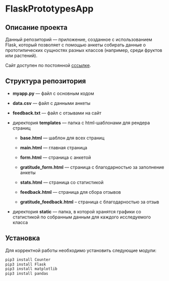 # FlaskPrototypesApp

## Описание проекта
Данный репозиторий –– приложение, созданное с использованием Flask, который позволяет с помощью анкеты собирать данные о прототипических сущностях разных классов (например, среди фруктов или растений).

Сайт доступен по постоянной [сссылке](https://fromdeath2morning.pythonanywhere.com/).

## Структура репозитория
- **myapp.py** –– файл с основным кодом

- **data.csv** –– файл с данными анкеты

- **feedback.txt** –– файл с отзывами на сайт

- директория **templates** –– папка с html-шаблонами для рендера страниц
    * **base.html** –– шаблон для всех страниц

    * **main.html** –– главная страница

    * **form.html** –– страница с анкетой

    * **gratitude_form.html** –– страница с благодарностью за заполнение анкеты

    * **stats.html**  –– страница со статистикой

    * **feedback.html** –– страница для сбора отзывов

    * **gratitude_feedback.html** – страница с благодарностью за отзыв

- директория **static** –– папка, в которой хранятся графики со статистикой по собранным данным для каждого исследуемого класса

## Установка

Для корректной работы необходимо установить следующие модули:

```bash
pip3 install Counter
pip3 install Flask
pip3 install matplotlib
pip3 install pandas
```